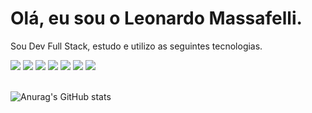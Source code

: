 # Olá, eu sou o Leonardo Massafelli.
Sou Dev Full Stack, estudo e utilizo as seguintes tecnologias.<br>

<div>
<img src='https://img.shields.io/badge/JavaScript-F7DF1E?style=for-the-badge&logo=javascript&logoColor=black'></img>
<img src='https://img.shields.io/badge/HTML5-E34F26?style=for-the-badge&logo=html5&logoColor=white'></img>
<img src='https://img.shields.io/badge/CSS3-1572B6?style=for-the-badge&logo=css3&logoColor=white'></img>
<img src='https://img.shields.io/badge/React-20232A?style=for-the-badge&logo=react&logoColor=61DAFB'></img>
<img src='https://img.shields.io/badge/Redux-593D88?style=for-the-badge&logo=redux&logoColor=white'></img>
<img src='https://img.shields.io/badge/Node.js-43853D?style=for-the-badge&logo=node.js&logoColor=white'></img>
<img src='https://img.shields.io/badge/MongoDB-4EA94B?style=for-the-badge&logo=mongodb&logoColor=white'></img>
</div><br>

![Anurag's GitHub stats](https://github-readme-stats.vercel.app/api?username=massafelli&show_icons=true&theme=merko)

